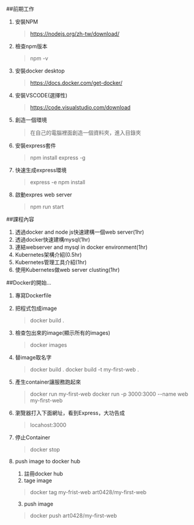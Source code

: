##前期工作

1. 安裝NPM
    > https://nodejs.org/zh-tw/download/

2. 檢查npm版本
    > npm -v

3. 安裝docker desktop
    > https://docs.docker.com/get-docker/

4. 安裝VSCODE(選擇性)
    > https://code.visualstudio.com/download

5. 創造一個環境
    > 在自己的電腦裡面創造一個資料夾，進入目錄夾

6. 安裝express套件
    >npm install
    >express -g

7. 快速生成express環境
    > express -e
    > npm install

8. 啟動expres web server
    > npm run start


##課程內容

1. 透過docker and node js快速建構一個web server(1hr)
2. 透過docker快速建構mysql(1hr)
3. 連結webserver and mysql in docker environment(1hr)
4. Kubernetes架構介紹(0.5hr)
5. Kubernetes管理工具介紹(1hr)
6. 使用Kubernetes做web server clusting(1hr)


##Docker的開始...
1. 專寫Dockerfile

2. 把程式包成image
    > docker build .

3. 檢查包出來的image(顯示所有的images)
    > docker images

4. 替image取名字
    > docker build .
    > docker build -t my-first-web . 

5. 產生container讓服務跑起來
    > docker run my-first-web
    > docker run -p 3000:3000 --name web my-first-web
6. 瀏覽器打入下面網址，看到Express，大功告成
    > locahost:3000
7. 停止Container
    > docker stop <container id or name>

8. push image to docker hub
   1. 註冊docker hub
   2. tage image
    > docker tag my-frist-web art0428/my-first-web
   3. push image
    > docker push art0428/my-first-web







